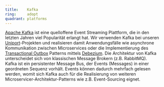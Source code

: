```yaml
---
title:    Kafka  
ring:     adopt  
quadrant: platforms
---
```


[Apache Kafka][kafka] ist eine quelloffene Event Streaming Plattform, die in den letzten Jahren viel Popularität erlangt
hat. Wir verwenden Kafka bei unseren [Uniport][uniport]-Projekten und realisieren damit Anwendungsfälle wie asynchrone
Kommunikation zwischen Microservices oder die Implementierung des [Transactional Outbox][transactional-outbox] Patterns
mittels [Debezium][debezium]. Die Architektur von Kafka unterscheidet sich von klassischen Message Brokern (z.B.
RabbitMQ). Kafka ist ein persistenter Message Bus, der Events (Messages) in einer geordneten Sequenz vorhält. Events
können dadurch mehrfach gelesen werden, womit sich Kafka auch für die Realisierung von weiteren
Microservicer-Architektur-Patterns wie z.B. Event-Sourcing eignet.

[kafka]: https://kafka.apache.org/
[transactional-outbox]: https://microservices.io/patterns/data/transactional-outbox.html
[debezium]: /tools/debezium
[uniport]: https://uniport.ch/
